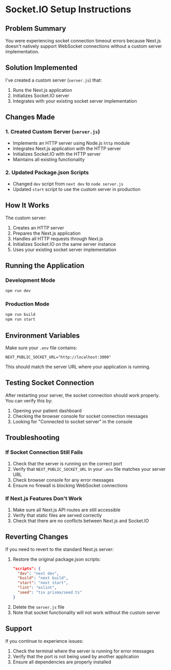 # Socket.IO Setup Instructions

## Problem Summary

You were experiencing socket connection timeout errors because Next.js doesn't natively support WebSocket connections without a custom server implementation.

## Solution Implemented

I've created a custom server (`server.js`) that:

1. Runs the Next.js application
2. Initializes Socket.IO server
3. Integrates with your existing socket server implementation

## Changes Made

### 1. Created Custom Server (`server.js`)

- Implements an HTTP server using Node.js `http` module
- Integrates Next.js application with the HTTP server
- Initializes Socket.IO with the HTTP server
- Maintains all existing functionality

### 2. Updated Package.json Scripts

- Changed `dev` script from `next dev` to `node server.js`
- Updated `start` script to use the custom server in production

## How It Works

The custom server:

1. Creates an HTTP server
2. Prepares the Next.js application
3. Handles all HTTP requests through Next.js
4. Initializes Socket.IO on the same server instance
5. Uses your existing socket server implementation

## Running the Application

### Development Mode

```bash
npm run dev
```

### Production Mode

```bash
npm run build
npm run start
```

## Environment Variables

Make sure your `.env` file contains:

```
NEXT_PUBLIC_SOCKET_URL="http://localhost:3000"
```

This should match the server URL where your application is running.

## Testing Socket Connection

After restarting your server, the socket connection should work properly. You can verify this by:

1. Opening your patient dashboard
2. Checking the browser console for socket connection messages
3. Looking for "Connected to socket server" in the console

## Troubleshooting

### If Socket Connection Still Fails

1. Check that the server is running on the correct port
2. Verify that `NEXT_PUBLIC_SOCKET_URL` in your `.env` file matches your server URL
3. Check browser console for any error messages
4. Ensure no firewall is blocking WebSocket connections

### If Next.js Features Don't Work

1. Make sure all Next.js API routes are still accessible
2. Verify that static files are served correctly
3. Check that there are no conflicts between Next.js and Socket.IO

## Reverting Changes

If you need to revert to the standard Next.js server:

1. Restore the original package.json scripts:
   ```json
   "scripts": {
     "dev": "next dev",
     "build": "next build",
     "start": "next start",
     "lint": "eslint",
     "seed": "tsx prisma/seed.ts"
   }
   ```
2. Delete the `server.js` file
3. Note that socket functionality will not work without the custom server

## Support

If you continue to experience issues:

1. Check the terminal where the server is running for error messages
2. Verify that the port is not being used by another application
3. Ensure all dependencies are properly installed
